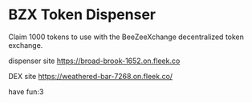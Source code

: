 # BZX Token Dispenser

Claim 1000 tokens to use with the BeeZeeXchange decentralized token exchange.

dispenser site
https://broad-brook-1652.on.fleek.co

DEX site
https://weathered-bar-7268.on.fleek.co/

have fun:3